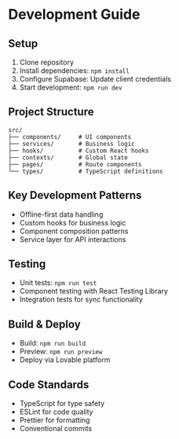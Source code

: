 # Development Guide

## Setup
1. Clone repository
2. Install dependencies: `npm install`
3. Configure Supabase: Update client credentials
4. Start development: `npm run dev`

## Project Structure
```
src/
├── components/     # UI components
├── services/       # Business logic
├── hooks/          # Custom React hooks
├── contexts/       # Global state
├── pages/          # Route components
└── types/          # TypeScript definitions
```

## Key Development Patterns
- Offline-first data handling
- Custom hooks for business logic
- Component composition patterns
- Service layer for API interactions

## Testing
- Unit tests: `npm run test`
- Component testing with React Testing Library
- Integration tests for sync functionality

## Build & Deploy
- Build: `npm run build`
- Preview: `npm run preview`
- Deploy via Lovable platform

## Code Standards
- TypeScript for type safety
- ESLint for code quality
- Prettier for formatting
- Conventional commits